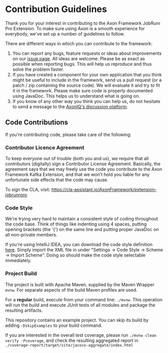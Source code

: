 # Contribution Guidelines

Thank you for your interest in contributing to the Axon Framework JobRunr Pro Extension. To make sure using Axon is a smooth
experience for everybody, we've set up a number of guidelines to follow.

There are different ways in which you can contribute to the framework:

1. You can report any bugs, feature requests or ideas about improvements on
   our [issue page](https://github.com/AxonFramework/extension-jobrunrpro/issues/new/choose). All ideas are welcome. Please
   be as exact as possible when reporting bugs. This will help us reproduce and thus solve the problem faster.
2. If you have created a component for your own application that you think might be useful to include in the framework,
   send us a pull request (or a patch / zip containing the source code). We will evaluate it and try to fit it in the
   framework. Please make sure code is properly documented using JavaDoc. This helps us to understand what is going on.
3. If you know of any other way you think you can help us, do not hesitate to send a message to
   the [AxonIQ's discussion platform](https://discuss.axoniq.io/).

## Code Contributions

If you're contributing code, please take care of the following:

### Contributor Licence Agreement

To keep everyone out of trouble (both you and us), we require that all contributors (digitally) sign a Contributor
License Agreement. Basically, the agreement says that we may freely use the code you contribute to the Axon Framework
Kafka Extension, and that we won't hold you liable for any unfortunate side effects that the code may cause.

To sign the CLA, visit: https://cla-assistant.io/AxonFramework/extension-jobrunrpro

### Code Style

We're trying very hard to maintain a consistent style of coding throughout the code base. Think of things like indenting
using 4 spaces, putting opening brackets (the '{') on the same line and putting proper JavaDoc on all non-private
members.

If you're using IntelliJ IDEA, you can download the code style
definition [here](https://github.com/AxonFramework/AxonFramework/blob/master/axon_code_style.xml). Simply import the XML
file in under "Settings -> Code Style -> Scheme -> Import Scheme". Doing so should make the code style selectable
immediately.

### Project Build

The project is built with Apache Maven, supplied by the Maven Wrapper `mvnw`. For separate aspects of the build Maven
profiles are used.

For a **regular** build, execute from your command line: `./mvnw`. This operation will run the build and execute JUnit
tests of all modules and package the resulting artifacts.

This repository contains an example project. You can skip its build by adding `-DskipExamples` to your build command.

If you are interested in the overall test coverage, please run `./mvnw clean verify -Pcoverage`, and check the resulting aggregated report in `./coverage-report/target/site/jacoco-aggregate/index.html`

